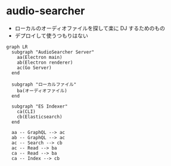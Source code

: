 # audio-searcher

- ローカルのオーディオファイルを探して楽に DJ するためのもの
- デプロイして使うつもりはない

```mermaid
graph LR
  subgraph "AudioSearcher Server"
    aa(Electron main)
    ab(Electron renderer)
    ac(Go Server)
  end

  subgraph "ローカルファイル"
    ba(オーディオファイル)
  end

  subgraph "ES Indexer"
    ca(CLI)
    cb(Elasticsearch)
  end

  aa -- GraphQL --> ac
  ab -- GraphQL --> ac
  ac -- Search --> cb
  ac -- Read --> ba
  ca -- Read --> ba
  ca -- Index --> cb
```
